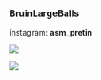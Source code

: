### BruinLargeBalls
instagram: **asm_pretin**

![](https://us-tuna-sounds-images.voicemod.net/4fc763ea-5172-48b5-8068-e5d78ea31249-1690401753468.jpg)

![](https://tenor.com/pt-BR/view/fnaf-memes-run-freddy-fazbear-freddy-fnaf-freddy-gif-27071321)

